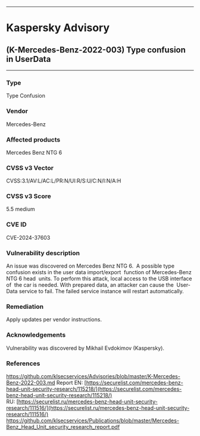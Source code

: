 ***
# Kaspersky Advisory
## (K-Mercedes-Benz-2022-003) Type confusion in UserData
***
### Type
Type Confusion
### Vendor
Mercedes-Benz
### Affected products
Mercedes Benz NTG 6 
### CVSS v3 Vector

CVSS:3.1/AV:L/AC:L/PR:N/UI:R/S:U/C:N/I:N/A:H
### CVSS v3 Score

5.5 medium
### CVE ID

CVE-2024-37603
### Vulnerability description
An issue was discovered on Mercedes Benz NTG 6.  A possible type confusion exists in the user data import/export  function of Mercedes-Benz NTG 6 head  units. To perform this attack, local access to the USB interface of  the car is needed. With prepared data, an attacker can cause the  User-Data service to fail. The failed service instance will restart automatically.
### Remediation
Apply updates per vendor instructions.
### Acknowledgements
Vulnerability was discovered by Mikhail Evdokimov (Kaspersky).

### References
https://github.com/klsecservices/Advisories/blob/master/K-Mercedes-Benz-2022-003.md
Report
EN: [https://securelist.com/mercedes-benz-head-unit-security-research/115218/](https://securelist.com/mercedes-benz-head-unit-security-research/115218/)
RU: [https://securelist.ru/mercedes-benz-head-unit-security-research/111516/](https://securelist.ru/mercedes-benz-head-unit-security-research/111516/)
https://github.com/klsecservices/Publications/blob/master/Mercedes-Benz_Head_Unit_security_research_report.pdf
